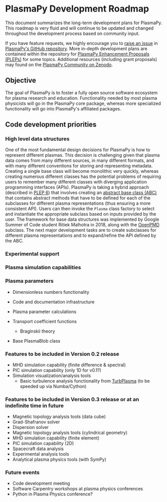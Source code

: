 # PlasmaPy Development Roadmap

This document summarizes the long-term development plans for PlasmaPy.
This roadmap is very fluid and will continue to be updated and changed
throughout the development process based on community input.  

If you have feature requests, we highly encourage you to [raise an
issue](https://github.com/PlasmaPy/PlasmaPy/issues/new) in [PlasmaPy's
GitHub repository](https://github.com/PlasmaPy/PlasmaPy).  More
in-depth development plans are contained within the repository for
[PlasmaPy Enhancement Proposals
(PLEPs)](https://github.com/PlasmaPy/PlasmaPy-PLEPs) for some topics.
Additional resources (including grant proposals) may found on the
[PlasmaPy Community on
Zenodo](https://zenodo.org/communities/plasmapy).

## Objective

The goal of PlasmaPy is to foster a fully open source software
ecosystem for plasma research and education.  Functionality needed by
most plasma physicists will go in the PlasmaPy core package, whereas
more specialized functionality will go into PlasmaPy's affiliated
packages.

## Code development priorities

### High level data structures

One of the most fundamental design decisions for PlasmaPy is how to
represent different plasmas.  This decision is challenging given that
plasma data comes from many different sources, in many different
formats, and with many different conventions for storing and
representing metadata.  Creating a single base class will become
monolithic very quickly, whereas creating numerous different classes
has the potential problems of requiring users to remember many
different classes with diverging application programming interfaces
(APIs).  PlasmaPy is taking a hybrid approach (described in [PLEP
6](http://doi.org/10.5281/zenodo.1460977)) that involves creating an
[abstract base class
(ABC)](https://docs.python.org/3/library/abc.html) that contains
abstract methods that have to be defined for each of the subclasses
for different plasma representations (thus ensuring a more consistent
API).  Users can then invoke the `Plasma` class factory to select and
instantiate the appropriate subclass based on inputs provided by the
user.  The framework for base data structures was implemented by
Google Summer of Code student Ritiek Malhotra in 2018, along with the
[OpenPMD](https://github.com/openPMD/openPMD-standard) subclass.  The
next major development tasks are to create subclasses for different
plasma representations and to expand/refine the API defined by the
ABC.  

### Experimental support


### Plasma simulation capabilities


### Plasma parameters

- Dimensionless numbers functionality

- Code and documentation infrastructure
- Plasma parameter calculations
- Transport coefficient functions
   - Braginskii theory
- Base PlasmaBlob class


### Features to be included in Version 0.2 release

- MHD simulation capability (finite difference & spectral)
- PIC simulation capability (only 1D for v0.1?)
- Simulation visualization/analysis tools
  - Basic turbulence analysis functionality from
    [TurbPlasma](https://github.com/tulasinandan/TurbPlasma) (to be
    speeded up via Numba/Cython)
    
### Features to be included in Version 0.3 release or at an indefinite time in future
- Magnetic topology analysis tools (data cube)
- Grad-Shafranov solver
- Dispersion solver
- Magnetic topology analysis tools (cylindrical geometry)
- MHD simulation capability (finite element)
- PIC simulation capability (2D)
- Spacecraft data analysis
- Experimental analysis tools
- Analytical plasma physics tools (with SymPy)


### Future events

- Code development meeting
- Software Carpentry workshops at plasma physics conferences
- Python in Plasma Physics conference?

